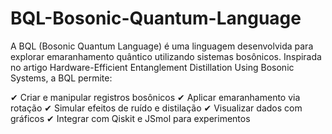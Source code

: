 # BQL-Bosonic-Quantum-Language
A BQL (Bosonic Quantum Language) é uma linguagem desenvolvida para explorar emaranhamento quântico utilizando sistemas bosônicos. Inspirada no artigo Hardware-Efficient Entanglement Distillation Using Bosonic Systems, a BQL permite:

✔ Criar e manipular registros bosônicos 
✔ Aplicar emaranhamento via rotação 
✔ Simular efeitos de ruído e distilação 
✔ Visualizar dados com gráficos 
✔ Integrar com Qiskit e JSmol para experimentos 

